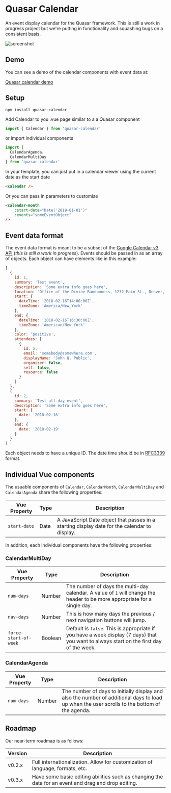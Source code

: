 # Quasar Calendar
An event display calendar for the Quasar framework. This is still a work in progress project but we're putting in functionality and squashing bugs on a consistent basis.

![screenshot](https://stormseed.github.io/quasar-calendar-demo/statics/quasar_calendar_snap.png)

## Demo

You can see a demo of the calendar components with event data at:

[Quasar calendar demo](https://stormseed.github.io/quasar-calendar-demo)

## Setup

```shell
npm install quasar-calendar
```

Add Calendar to you .vue page similar to a a Quasar component

```js
import { Calendar } from 'quasar-calendar'
```

or import individual components

```js
import {
  CalendarAgenda,
  CalendarMultiDay
} from 'quasar-calendar'
```

In your template, you can just put in a calendar viewer using the current date as the start date

```html
<calendar />
```

Or you can pass in parameters to customize

```html
<calendar-month
	:start-date="Date('2019-01-01')"
	:events="someEventObject"
/>
```

## Event data format

The event data format is meant to be a subset of the [Google Calendar v3 API](https://developers.google.com/google-apps/calendar/v3/reference/events) (*this is still a work in progress*). Events should be passed in as an array of objects. Each object can have elements like in this example:

```js
[
  {
    id: 1,
    summary: 'Test event',
    description: 'Some extra info goes here',
    location: 'Office of the Divine Randomness, 1232 Main St., Denver, CO',
    start: {
      dateTime: '2018-02-16T14:00:00Z',
      timeZone: 'America/New_York'
    },
    end: {
      dateTime: '2018-02-16T16:30:00Z',
      timeZone: 'American/New_York'
    },
    color: 'positive',
    attendees: [
      {
        id: 5,
        email: 'somebody@somewhere.com',
        displayName: 'John Q. Public',
        organizer: false,
        self: false,
        resource: false
      }
    ]
  },
  {
    id: 2,
    summary: 'Test all-day event',
    description: 'Some extra info goes here',
    start: {
      date: '2018-02-16'
    },
    end: {
      date: '2018-02-19'
    }
  }
]
```

Each object needs to have a unique ID. The date time should be in [RFC3339](https://tools.ietf.org/html/rfc3339) format. 

## Individual Vue components

The usuable components of `Calendar`, `CalendarMonth`, `CalendarMultiDay` and `CalendarAgenda` share the following properties:

| Vue Property | Type | Description |
| --- | --- | --- |
| `start-date` | Date | A JavaScript Date object that passes in a starting display date for the calendar to display. |

In addition, each individual components have the following properties:

### CalendarMultiDay

| Vue Property | Type | Description |
| --- | --- | --- |
| `num-days` | Number | The number of days the multi-day calendar. A value of `1` will change the header to be more appropriate for a single day. |
| `nav-days` | Number | This is how many days the previous / next navigation buttons will jump. |
| `force-start-of-week` | Boolean | Default is `false`. This is appropriate if you have a week display (7 days) that you want to always start on the first day of the week. |

### CalendarAgenda

| Vue Property | Type | Description |
| --- | --- | --- |
| `num-days` | Number | The number of days to initially display and also the number of additional days to load up when the user scrolls to the bottom of the agenda. |

## Roadmap

Our near-term roadmap is as follows:

| Version | Description |
| --- | --- |
| v0.2.x | Full internationalization. Allow for customization of language, formats, etc. |
| v0.3.x | Have some basic editing abilities such as changing the data for an event and drag and drop editing. |
